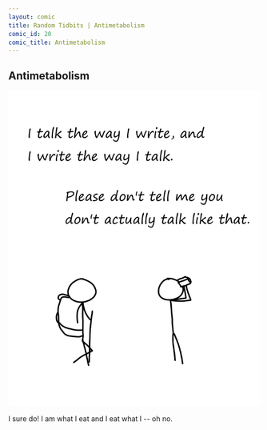 ```yaml
---
layout: comic
title: Random Tidbits | Antimetabolism
comic_id: 20
comic_title: Antimetabolism
---
```


## Antimetabolism

<img id="img20" src="/assets/images/20.png">

I sure do! I am what I eat and I eat what I -- oh no.
